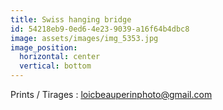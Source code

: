 ```yaml
---
title: Swiss hanging bridge
id: 54218eb9-0ed6-4e23-9039-a16f64b4dbc8
image: assets/images/img_5353.jpg
image_position:
  horizontal: center
  vertical: bottom
---
```

Prints / Tirages : loicbeauperinphoto@gmail.com
